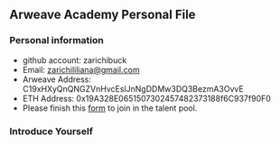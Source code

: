 ## Arweave Academy Personal File

### Personal information

- github account: zarichibuck
- Email: zarichililiana@gmail.com
- Arweave Address: C19xHXyQnQNGZVnHvcEslJnNgDDMw3DQ3BezmA3OvvE
- ETH Address: 0x19A328E0651507302457482373188f6C937f90F0
- Please finish this [form](https://docs.google.com/forms/d/e/1FAIpQLSfWA5fIIcBgmRppm3jNz5vmf9Mai_QMVil-2pO4r7YKn_Zhtw/viewform?usp=sf_link) to join in the talent pool.

### Introduce Yourself